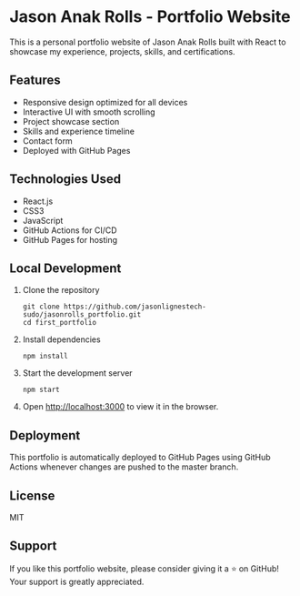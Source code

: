 # Jason Anak Rolls - Portfolio Website

This is a personal portfolio website of Jason Anak Rolls built with React to showcase my experience, projects, skills, and certifications.

## Features

- Responsive design optimized for all devices
- Interactive UI with smooth scrolling
- Project showcase section
- Skills and experience timeline
- Contact form
- Deployed with GitHub Pages

## Technologies Used

- React.js
- CSS3
- JavaScript
- GitHub Actions for CI/CD
- GitHub Pages for hosting

## Local Development

1. Clone the repository
   ```
   git clone https://github.com/jasonlignestech-sudo/jasonrolls_portfolio.git
   cd first_portfolio
   ```

2. Install dependencies
   ```
   npm install
   ```

3. Start the development server
   ```
   npm start
   ```

4. Open [http://localhost:3000](http://localhost:3000) to view it in the browser.

## Deployment

This portfolio is automatically deployed to GitHub Pages using GitHub Actions whenever changes are pushed to the master branch.

## License

MIT

## Support
If you like this portfolio website, please consider giving it a ⭐ on GitHub! Your support is greatly appreciated.
